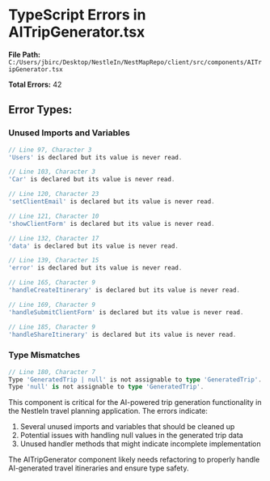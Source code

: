 # TypeScript Errors in AITripGenerator.tsx

**File Path:** `C:/Users/jbirc/Desktop/NestleIn/NestMapRepo/client/src/components/AITripGenerator.tsx`

**Total Errors:** 42

## Error Types:

### Unused Imports and Variables
```typescript
// Line 97, Character 3
'Users' is declared but its value is never read.

// Line 103, Character 3
'Car' is declared but its value is never read.

// Line 120, Character 23
'setClientEmail' is declared but its value is never read.

// Line 121, Character 10
'showClientForm' is declared but its value is never read.

// Line 132, Character 17
'data' is declared but its value is never read.

// Line 139, Character 15
'error' is declared but its value is never read.

// Line 165, Character 9
'handleCreateItinerary' is declared but its value is never read.

// Line 169, Character 9
'handleSubmitClientForm' is declared but its value is never read.

// Line 185, Character 9
'handleShareItinerary' is declared but its value is never read.
```

### Type Mismatches
```typescript
// Line 180, Character 7
Type 'GeneratedTrip | null' is not assignable to type 'GeneratedTrip'.
Type 'null' is not assignable to type 'GeneratedTrip'.
```

This component is critical for the AI-powered trip generation functionality in the NestleIn travel planning application. The errors indicate:

1. Several unused imports and variables that should be cleaned up
2. Potential issues with handling null values in the generated trip data
3. Unused handler methods that might indicate incomplete implementation

The AITripGenerator component likely needs refactoring to properly handle AI-generated travel itineraries and ensure type safety.
